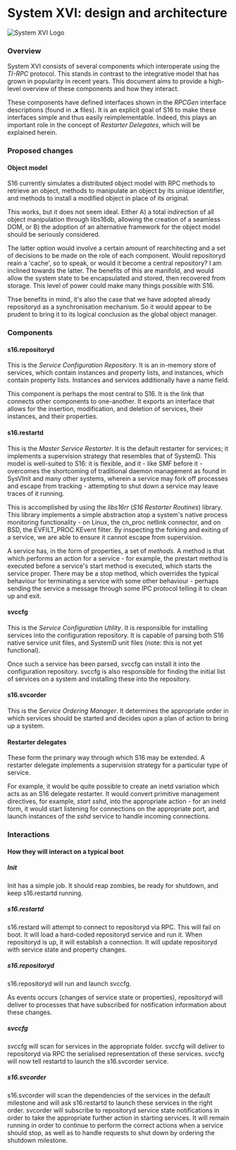# System XVI: design and architecture

![System XVI Logo](logotype.png)

### Overview
System XVI consists of several components which interoperate using the *TI-RPC*
protocol. This stands in contrast to the integrative model that has grown in
popularity in recent years. This document aims to provide a high-level overview
of these components and how they interact.

These components have defined interfaces shown in the *RPCGen* interface
descriptions (found in **.x** files). It is an explicit goal of S16 to make
these interfaces simple and thus easily reimplementable. Indeed, this plays an
important role in the concept of *Restarter Delegates*, which will be explained
herein.

### Proposed changes

#### Object model
S16 currently simulates a distributed object model with RPC methods to retrieve
an object, methods to manipulate an object by its unique identifier, and
methods to install a modified object in place of its original.

This works, but it does not seem ideal. Either A) a total indirection of all
object manipulation through libs16db, allowing the creation of a seamless DOM,
or B) the adoption of an alternative framework for the object model should be
seriously considered.

The latter option would involve a certain amount of rearchitecting and a set
of decisions to be made on the role of each component. Would repositoryd reain
a 'cache', so to speak, or would it become a central repository? I am inclined
towards the latter. The benefits of this are manifold, and would allow the
system state to be encapsulated and stored, then recovered from storage.
This level of power could make many things possible with S16.

Thse benefits in mind, it's also the case that we have adopted already
repositoryd as a synchronisation mechanism. So it would appear to be prudent to
bring it to its logical conclusion as the global object manager.

### Components

#### s16.repositoryd
This is the *Service Configuration Repository*. It is an in-memory store of
services, which contain instances and property lists, and instances, which
contain property lists. Instances and services additionally have a name field.

This component is perhaps the most central to S16. It is the link that connects
other components to one-another. It exports an interface that allows for the
insertion, modification, and deletion of services, their instances, and their
properties. 
 
#### s16.restartd
This is the *Master Service Restarter*. It is the default restarter for 
services; it implements a supervision strategy that resembles that of SystemD.
This model is well-suited to S16: it is flexible, and it - like SMF before it -
overcomes the shortcoming of traditional daemon management as found in SysVInit
and many other systems, wherein a service may fork off processes and escape
from tracking - attempting to shut down a service may leave traces of it
running.

This is accomplished by using the *libs16rr* (*S16 Restarter Routines*) library.
This library implements a simple abstraction atop a system's native process
monitoring functionality - on Linux, the cn_proc netlink connector, and on BSD,
the EVFILT_PROC KEvent filter. By inspecting the forking and exiting of a
service, we are able to ensure it cannot escape from supervision.

A service has, in the form of properties, a set of *methods*. A method is that
which performs an action for a service - for example, the prestart method is
executed before a service's start method is executed, which starts the service
proper. There may be a stop method, which overrides the typical behaviour for
terminating a service with some other behaviour - perhaps sending the service
a message through some IPC protocol telling it to clean up and exit.

#### svccfg
This is the *Service Configuration Utility*. It is responsible for installing
services into the configuration repository. It is capable of parsing both S16
native service unit files, and SystemD unit files (note: this is not yet
functional).

Once such a service has been parsed, svccfg can install it into the
configuration repository. svccfg is also responsible for finding the initial
list of services on a system and installing these into the repository.

#### s16.svcorder
This is the *Service Ordering Manager*. It determines the appropriate order
in which services should be started and decides upon a plan of action to bring
up a system.

#### Restarter delegates
These form the primary way through which S16 may be extended. A restarter
delegate implements a supervision strategy for a particular type of service.

For example, it would be quite possible to create an inetd variation which
acts as an S16 delegate restarter. It would convert primitive management
directives, for example, _start sshd_, into the appropriate action - for an
inetd form, it would start listening for connections on the appropriate port,
and launch instances of the _sshd_ service to handle incoming connections.

### Interactions

#### How they will interact on a typical boot

##### Init
Init has a simple job. It should reap zombies, be ready for shutdown, and
keep s16.restartd running.

##### s16.restartd
s16.restard will attempt to connect to repositoryd via RPC. This will fail on
boot. It will load a hard-coded repositoryd service and run it. When
repositoryd is up, it will establish a connection. It will update repositoryd
with service state and property changes.

##### s16.repositoryd
s16.repositoryd will run and launch svccfg.

As events occurs (changes of service state or properties), repositoryd will
deliver to processes that have subscribed for notification information about
these changes.

##### svccfg
svccfg will scan for services in the appropriate folder. svccfg will deliver to
repositoryd via RPC the serialised representation of these services. 
svccfg will now tell restartd to launch the s16.svcorder service.

##### s16.svcorder
s16.svcorder will scan the dependencies of the services in the default
milestone and will ask s16.restartd to launch these services in the right
order. svcorder will subscribe to repositoryd service state notifications
in order to take the appropriate further action in starting services. It will
remain running in order to continue to perform the correct actions when a
service should stop, as well as to handle requests to shut down by ordering
the shutdown milestone.